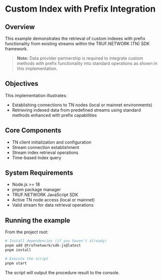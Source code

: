 # Custom Index with Prefix Integration

## Overview

This example demonstrates the retrieval of custom indexes with prefix functionality from existing streams within the TRUF.NETWORK (TN) SDK framework.

> **Note:** Data provider partnership is required to integrate custom methods with prefix functionality into standard operations as shown in this implementation.

## Objectives

This implementation illustrates:
- Establishing connections to TN nodes (local or mainnet environments)
- Retrieving indexed data from predefined streams using standard methods enhanced with prefix capabilities

## Core Components

- TN client initialization and configuration
- Stream connection establishment
- Stream index retrieval operations
- Time-based index query

## System Requirements

- Node.js >= 18
- pnpm package manager
- TRUF.NETWORK JavaScript SDK
- Active TN node access (local or mainnet)
- Valid stream for data retrieval operations

## Running the example

From the project root:

```bash
# Install dependencies (if you haven't already)
pnpm add @trufnetwork/sdk-js@latest
pnpm install

# Execute the script
pnpm start
```

The script will output the procedure result to the console. 